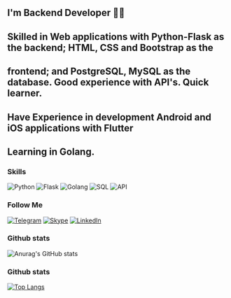 ## I'm Backend Developer 🤘😏

## Skilled in Web applications with Python-Flask as the backend; HTML, CSS and Bootstrap as the 
## frontend; and PostgreSQL, MySQL as the database. Good experience with API's. Quick learner.
## Have Experience in development Android and iOS applications with Flutter
## Learning in Golang.

### Skills
![Python](https://img.shields.io/badge/-Python-090909?style=for-the-badge&logo=python&logoColor=47C5FB)
![Flask](https://img.shields.io/badge/-Flask-090909?style=for-the-badge&logo=flask&logoColor=097CDB)
![Golang](https://img.shields.io/badge/-Golang-090909?style=for-the-badge&logo=go&logoColor=F8C52C)
![SQL](https://img.shields.io/badge/-SQL-090909?style=for-the-badge&logo=SQL&logoColor=47C5FB)
![API](https://img.shields.io/badge/-API-090909?style=for-the-badge&logo=API%2b%2b&logoColor=6296CC)

### Follow Me
[![Telegram](https://img.shields.io/badge/-Telegram-090909?style=for-the-badge&logo=telegram&logoColor=27A0D9)](https://t.me/sohbetbackend)
[![Skype](https://img.shields.io/badge/-Skype-090909?style=for-the-badge&logo=skype&logoColor=27A0D9)](live:.cid.cfb22ecc19fa80a3)
[![LinkedIn](https://img.shields.io/badge/-LinkedIn-090909?style=for-the-badge&logo=linkedin&logoColor=007BB6)](https://www.linkedin.com/in/sohbet-gurbanov-bb1249229)

### Github stats
![Anurag's GitHub stats](https://github-readme-stats.vercel.app/api?username=Sohbetbackend&show_icons=true&theme=dark)

### Github stats
[![Top Langs](https://github-readme-stats.vercel.app/api/top-langs/?username=Sohbetbackend)](https://github.com/anuraghazra/github-readme-stats)
